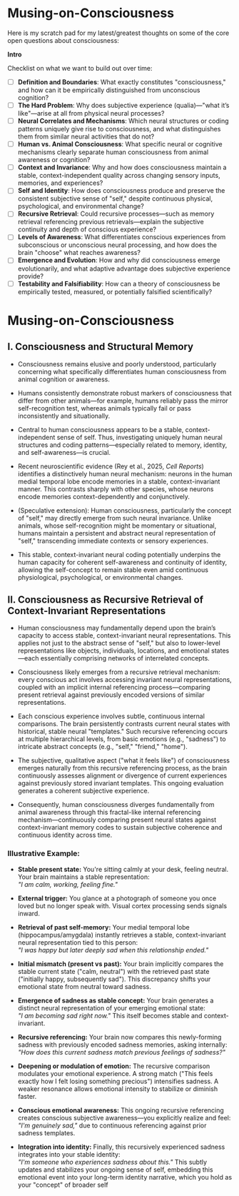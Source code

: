 # Musing-on-Consciousness

Here is my scratch pad for my latest/greatest thoughts on some of the core open questions about consciousness:

**Intro**

Checklist on what we want to build out over time:
- [ ] **Definition and Boundaries**: What exactly constitutes "consciousness," and how can it be empirically distinguished from unconscious cognition?
- [ ] **The Hard Problem**: Why does subjective experience (qualia)—"what it’s like"—arise at all from physical neural processes?
- [ ] **Neural Correlates and Mechanisms**: Which neural structures or coding patterns uniquely give rise to consciousness, and what distinguishes them from similar neural activities that do not?
- [ ] **Human vs. Animal Consciousness**: What specific neural or cognitive mechanisms clearly separate human consciousness from animal awareness or cognition?
- [ ] **Context and Invariance**: Why and how does consciousness maintain a stable, context-independent quality across changing sensory inputs, memories, and experiences?
- [ ] **Self and Identity**: How does consciousness produce and preserve the consistent subjective sense of "self," despite continuous physical, psychological, and environmental change?
- [ ] **Recursive Retrieval**: Could recursive processes—such as memory retrieval referencing previous retrievals—explain the subjective continuity and depth of conscious experience?
- [ ] **Levels of Awareness**: What differentiates conscious experiences from subconscious or unconscious neural processing, and how does the brain "choose" what reaches awareness?
- [ ] **Emergence and Evolution**: How and why did consciousness emerge evolutionarily, and what adaptive advantage does subjective experience provide?
- [ ] **Testability and Falsifiability**: How can a theory of consciousness be empirically tested, measured, or potentially falsified scientifically?

# Musing-on-Consciousness

## I. Consciousness and Structural Memory

- Consciousness remains elusive and poorly understood, particularly concerning what specifically differentiates human consciousness from animal cognition or awareness.

- Humans consistently demonstrate robust markers of consciousness that differ from other animals—for example, humans reliably pass the mirror self-recognition test, whereas animals typically fail or pass inconsistently and situationally.

- Central to human consciousness appears to be a stable, context-independent sense of self. Thus, investigating uniquely human neural structures and coding patterns—especially related to memory, identity, and self-awareness—is crucial.

- Recent neuroscientific evidence (Rey et al., 2025, *Cell Reports*) identifies a distinctively human neural mechanism: neurons in the human medial temporal lobe encode memories in a stable, context-invariant manner. This contrasts sharply with other species, whose neurons encode memories context-dependently and conjunctively.

- (Speculative extension): Human consciousness, particularly the concept of "self," may directly emerge from such neural invariance. Unlike animals, whose self-recognition might be momentary or situational, humans maintain a persistent and abstract neural representation of "self," transcending immediate contexts or sensory experiences.

- This stable, context-invariant neural coding potentially underpins the human capacity for coherent self-awareness and continuity of identity, allowing the self-concept to remain stable even amid continuous physiological, psychological, or environmental changes.

## II. Consciousness as Recursive Retrieval of Context-Invariant Representations

- Human consciousness may fundamentally depend upon the brain’s capacity to access stable, context-invariant neural representations. This applies not just to the abstract sense of "self," but also to lower-level representations like objects, individuals, locations, and emotional states—each essentially comprising networks of interrelated concepts.

- Consciousness likely emerges from a recursive retrieval mechanism: every conscious act involves accessing invariant neural representations, coupled with an implicit internal referencing process—comparing present retrieval against previously encoded versions of similar representations.

- Each conscious experience involves subtle, continuous internal comparisons. The brain persistently contrasts current neural states with historical, stable neural "templates." Such recursive referencing occurs at multiple hierarchical levels, from basic emotions (e.g., "sadness") to intricate abstract concepts (e.g., "self," "friend," "home").

- The subjective, qualitative aspect ("what it feels like") of consciousness emerges naturally from this recursive referencing process, as the brain continuously assesses alignment or divergence of current experiences against previously stored invariant templates. This ongoing evaluation generates a coherent subjective experience.

- Consequently, human consciousness diverges fundamentally from animal awareness through this fractal-like internal referencing mechanism—continuously comparing present neural states against context-invariant memory codes to sustain subjective coherence and continuous identity across time.

### Illustrative Example:

- **Stable present state:** You're sitting calmly at your desk, feeling neutral. Your brain maintains a stable representation:  
  _"I am calm, working, feeling fine."_

- **External trigger:** You glance at a photograph of someone you once loved but no longer speak with. Visual cortex processing sends signals inward.

- **Retrieval of past self-memory:** Your medial temporal lobe (hippocampus/amygdala) instantly retrieves a stable, context-invariant neural representation tied to this person:  
  _"I was happy but later deeply sad when this relationship ended."_

- **Initial mismatch (present vs past):** Your brain implicitly compares the stable current state ("calm, neutral") with the retrieved past state ("initially happy, subsequently sad"). This discrepancy shifts your emotional state from neutral toward sadness.

- **Emergence of sadness as stable concept:** Your brain generates a distinct neural representation of your emerging emotional state:  
  _"I am becoming sad right now."_ This itself becomes stable and context-invariant.

- **Recursive referencing:** Your brain now compares this newly-forming sadness with previously encoded sadness memories, asking internally:  
  _"How does this current sadness match previous feelings of sadness?"_

- **Deepening or modulation of emotion:** The recursive comparison modulates your emotional experience. A strong match ("This feels exactly how I felt losing something precious") intensifies sadness. A weaker resonance allows emotional intensity to stabilize or diminish faster.

- **Conscious emotional awareness:** This ongoing recursive referencing creates conscious subjective awareness—you explicitly realize and feel:  
  _"I'm genuinely sad,"_ due to continuous referencing against prior sadness templates.

- **Integration into identity:** Finally, this recursively experienced sadness integrates into your stable identity:  
  _"I'm someone who experiences sadness about this."_ This subtly updates and stabilizes your ongoing sense of self, embedding this emotional event into your long-term identity narrative, which you hold as your "concept" of broader self
